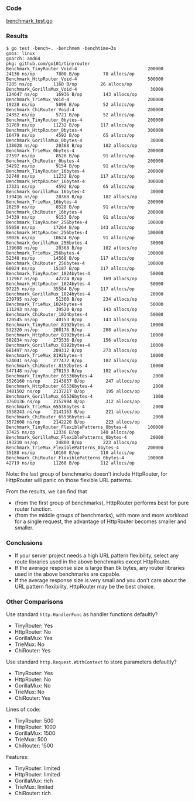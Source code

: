
### Code

[benchmark_test.go](benchmark_test.go)

### Results

```
$ go test -bench=. -benchmem -benchtime=3s
goos: linux
goarch: amd64
pkg: github.com/go101/tinyrouter
Benchmark_TinyRouter_Void-4                      	  200000	     24136 ns/op	    7800 B/op	      78 allocs/op
Benchmark_HttpRouter_Void-4                      	  500000	      7285 ns/op	    1160 B/op	      26 allocs/op
Benchmark_GorillaMux_Void-4                      	   30000	    124647 ns/op	   16936 B/op	     143 allocs/op
Benchmark_TrieMux_Void-4                         	  200000	     19228 ns/op	    5096 B/op	      52 allocs/op
Benchmark_ChiRouter_Void-4                       	  200000	     24352 ns/op	    5721 B/op	      52 allocs/op
Benchmark_TinyRouter_0bytes-4                    	  200000	     31769 ns/op	   11232 B/op	     117 allocs/op
Benchmark_HttpRouter_0bytes-4                    	  300000	     16479 ns/op	    4592 B/op	      65 allocs/op
Benchmark_GorillaMux_0bytes-4                    	   30000	    138028 ns/op	   20368 B/op	     182 allocs/op
Benchmark_TrieMux_0bytes-4                       	  200000	     27597 ns/op	    8528 B/op	      91 allocs/op
Benchmark_ChiRouter_0bytes-4                     	  200000	     34292 ns/op	    9154 B/op	      91 allocs/op
Benchmark_TinyRouter_16bytes-4                   	  200000	     32740 ns/op	   11232 B/op	     117 allocs/op
Benchmark_HttpRouter_16bytes-4                   	  300000	     17331 ns/op	    4592 B/op	      65 allocs/op
Benchmark_GorillaMux_16bytes-4                   	   30000	    139416 ns/op	   20368 B/op	     182 allocs/op
Benchmark_TrieMux_16bytes-4                      	  200000	     28259 ns/op	    8528 B/op	      91 allocs/op
Benchmark_ChiRouter_16bytes-4                    	  200000	     34339 ns/op	    9153 B/op	      91 allocs/op
Benchmark_TinyRouter_256bytes-4                  	  100000	     55050 ns/op	   17264 B/op	     143 allocs/op
Benchmark_HttpRouter_256bytes-4                  	  100000	     39026 ns/op	   10624 B/op	      91 allocs/op
Benchmark_GorillaMux_256bytes-4                  	   30000	    139608 ns/op	   20368 B/op	     182 allocs/op
Benchmark_TrieMux_256bytes-4                     	  100000	     52348 ns/op	   14560 B/op	     117 allocs/op
Benchmark_ChiRouter_256bytes-4                   	  100000	     60024 ns/op	   15187 B/op	     117 allocs/op
Benchmark_TinyRouter_1024bytes-4                 	   50000	    112967 ns/op	   42224 B/op	     169 allocs/op
Benchmark_HttpRouter_1024bytes-4                 	   50000	     97225 ns/op	   35584 B/op	     117 allocs/op
Benchmark_GorillaMux_1024bytes-4                 	   20000	    239795 ns/op	   51360 B/op	     234 allocs/op
Benchmark_TrieMux_1024bytes-4                    	   50000	    111293 ns/op	   39520 B/op	     143 allocs/op
Benchmark_ChiRouter_1024bytes-4                  	   50000	    120545 ns/op	   40153 B/op	     143 allocs/op
Benchmark_TinyRouter_8192bytes-4                 	   10000	    532320 ns/op	  280176 B/op	     208 allocs/op
Benchmark_HttpRouter_8192bytes-4                 	   10000	    502834 ns/op	  273536 B/op	     156 allocs/op
Benchmark_GorillaMux_8192bytes-4                 	   10000	    681497 ns/op	  289312 B/op	     273 allocs/op
Benchmark_TrieMux_8192bytes-4                    	   10000	    524041 ns/op	  277472 B/op	     182 allocs/op
Benchmark_ChiRouter_8192bytes-4                  	   10000	    547148 ns/op	  278153 B/op	     182 allocs/op
Benchmark_TinyRouter_65536bytes-4                	    2000	   3526160 ns/op	 2143857 B/op	     247 allocs/op
Benchmark_HttpRouter_65536bytes-4                	    2000	   3481502 ns/op	 2137217 B/op	     195 allocs/op
Benchmark_GorillaMux_65536bytes-4                	    1000	   3760136 ns/op	 2152994 B/op	     312 allocs/op
Benchmark_TrieMux_65536bytes-4                   	    2000	   3558243 ns/op	 2141153 B/op	     221 allocs/op
Benchmark_ChiRouter_65536bytes-4                 	    2000	   3572608 ns/op	 2142220 B/op	     223 allocs/op
Benchmark_TinyRouter_FlexiblePatterns_0bytes-4   	  100000	     37425 ns/op	   12336 B/op	     140 allocs/op
Benchmark_GorillaMux_FlexiblePatterns_0bytes-4   	   20000	    193210 ns/op	   24800 B/op	     223 allocs/op
Benchmark_TrieMux_FlexiblePatterns_0bytes-4      	  200000	     35188 ns/op	   10160 B/op	     110 allocs/op
Benchmark_ChiRouter_FlexiblePatterns_0bytes-4    	  100000	     42719 ns/op	   11268 B/op	     112 allocs/op
```

Note: the last group of benchmarks doesn't include HttpRouter,
for HttpRouter will panic on those flexible URL patterns.

From the results, we can find that
* (from the first group of benchmarks), HttpRouter performs best for pure router function.
* (from the middle groups of benchmarks), with more and more workload for a single request, the advantage of HttpRouter becomes smaller and smaller.

### Conclusions

* If your server project needs a high URL pattern flexibility, select any route libraries used in the above benchmarks except HttpRouter.
* If the average response size is large than 8k bytes, any router libraries used in the above benchmarks are capable.
* If  the average response size is very small and you don't care about the URL pattern flexibility, HttpRouter may be the best choice.

### Other Comparisons

Use standard `http.HandlerFunc` as handler functions defaultly?
* TinyRouter: Yes
* HttpRouter: No
* GorillaMux: Yes
* TrieMux: No
* ChiRouter: Yes

Use standard `http.Request.WithContext` to store parameters defaultly?
* TinyRouter: Yes
* HttpRouter: No
* GorillaMux: No
* TrieMux: No
* ChiRouter: Yes

Lines of code:
* TinyRouter: 500
* HttpRouter: 1000
* GorillaMux: 1500
* TrieMux: 500
* ChiRouter: 1500

Features:
* TinyRouter: limited
* HttpRouter: limited
* GorillaMux: rich
* TrieMux: limited
* ChiRouter: rich
